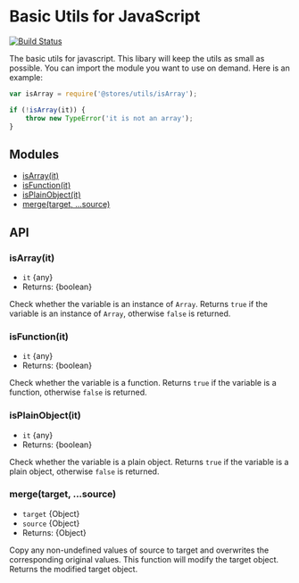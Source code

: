 # Basic Utils for JavaScript

[![Build Status](https://travis-ci.org/john-yuan/stores-utils.svg?branch=master)](https://travis-ci.org/john-yuan/stores-utils)

The basic utils for javascript. This libary will keep the utils as small as possible. You can import the module you want to use on demand. Here is an example:

```js
var isArray = require('@stores/utils/isArray');

if (!isArray(it)) {
    throw new TypeError('it is not an array');
}
```

## Modules

* [isArray(it)](#isarrayit)
* [isFunction(it)](#isfunctionit)
* [isPlainObject(it)](#isplainobjectit)
* [merge(target, ...source)](#mergetarget-source)

## API

### isArray(it)

* `it` {any}
* Returns: {boolean}

Check whether the variable is an instance of `Array`. Returns `true` if the variable is an instance of `Array`, otherwise `false` is returned.

### isFunction(it)

* `it` {any}
* Returns: {boolean}

Check whether the variable is a function. Returns `true` if the variable is a function, otherwise `false` is returned.


### isPlainObject(it)

* `it` {any}
* Returns: {boolean}

Check whether the variable is a plain object. Returns `true` if the variable is a plain object, otherwise `false` is returned.

### merge(target, ...source)

* `target` {Object}
* `source` {Object}
* Returns: {Object}

Copy any non-undefined values of source to target and overwrites the corresponding original values. This function will modify the target object. Returns the modified target object.

